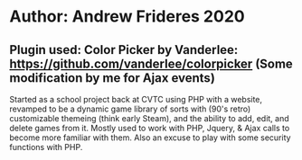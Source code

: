 # Author: Andrew Frideres 2020
## Plugin used: Color Picker by Vanderlee: https://github.com/vanderlee/colorpicker (Some modification by me for Ajax events)

Started as a school project back at CVTC using PHP with a website, revamped to be a dynamic game
library of sorts with (90's retro) customizable themeing (think early Steam), and the ability
to add, edit, and delete games from it. Mostly used to work with PHP, Jquery, & Ajax calls to 
become more familiar with them. Also an excuse to play with some security functions with PHP.